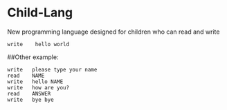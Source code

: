 # Child-Lang
New programming language designed for children who can read and write

    write    hello world

##Other example:

    write   please type your name
    read    NAME
    write   hello NAME
    write   how are you?
    read    ANSWER
    write   bye bye
